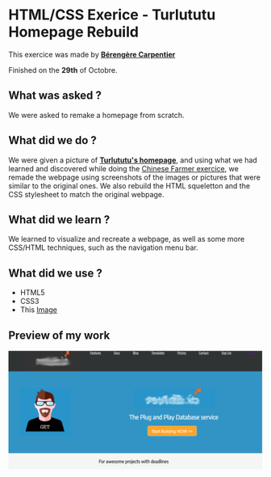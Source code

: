 # HTML/CSS Exerice - Turlututu Homepage Rebuild

This exercice was made by [**Bérengère Carpentier**](https://github.com/carpentierberengere/ "GitHub Profile")

Finished on the **29th** of Octobre.

## What was asked ? 

We were asked to remake a homepage from scratch.

## What did we do ?

We were given a picture of [**Turlututu's homepage**](https://raw.githubusercontent.com/becodeorg/bxl-hopper-1-25/master/The%20Field/3.HTML%2BCSS/0.progressive_enhancement/turlututu.png?token=ARM2IOIM6WW3EWLL4CO4S6C7UPJP4), and using what we had learned and discovered while doing the [Chinese Farmer exercice](https://github.com/carpentierberengere/progressive-enhancement), we remade the webpage using screenshots of the images or pictures that were similar to the original ones. 
We also rebuild the HTML squeletton and the CSS stylesheet to match the original webpage.

## What did we learn ?

We learned to visualize and recreate a webpage, as well as some more CSS/HTML techniques, such as the navigation menu bar. 

## What did we use ?

* HTML5
* CSS3
* This [Image](https://raw.githubusercontent.com/becodeorg/bxl-hopper-1-25/master/The%20Field/3.HTML%2BCSS/0.progressive_enhancement/turlututu.png?token=ARM2IOIM6WW3EWLL4CO4S6C7UPJP4)

## Preview of my work

![Preview](preview2.png)